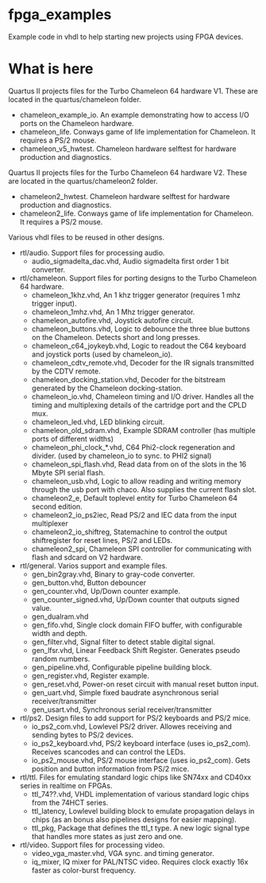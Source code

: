 fpga_examples
=============

Example code in vhdl to help starting new projects using FPGA devices.

What is here
============

Quartus II projects files for the Turbo Chameleon 64 hardware V1. These are located in the quartus/chameleon folder.
* chameleon_example_io. An example demonstrating how to access I/O ports on the Chameleon hardware.
* chameleon_life. Conways game of life implementation for Chameleon. It requires a PS/2 mouse.
* chameleon_v5_hwtest. Chameleon hardware selftest for hardware production and diagnostics.

Quartus II projects files for the Turbo Chameleon 64 hardware V2. These are located in the quartus/chameleon2 folder.
* chameleon2_hwtest. Chameleon hardware selftest for hardware production and diagnostics.
* chameleon2_life. Conways game of life implementation for Chameleon. It requires a PS/2 mouse.

Various vhdl files to be reused in other designs.
* rtl/audio. Support files for processing audio.
    * audio_sigmadelta_dac.vhd, Audio sigmadelta first order 1 bit converter.
* rtl/chameleon. Support files for porting designs to the Turbo Chameleon 64 hardware.
    * chameleon_1khz.vhd, An 1 khz trigger generator (requires 1 mhz trigger input).
    * chameleon_1mhz.vhd, An 1 Mhz trigger generator.
    * chameleon_autofire.vhd, Joystick autofire circuit.
    * chameleon_buttons.vhd, Logic to debounce the three blue buttons on the Chameleon. Detects short and long presses.
    * chameleon_c64_joykeyb.vhd, Logic to readout the C64 keyboard and joystick ports (used by chameleon_io).
    * chameleon_cdtv_remote.vhd, Decoder for the IR signals transmitted by the CDTV remote.
    * chameleon_docking_station.vhd, Decoder for the bitstream generated by the Chameleon docking-station.
    * chameleon_io.vhd, Chameleon timing and I/O driver. Handles all the timing and multiplexing details of the cartridge port and the CPLD mux.
    * chameleon_led.vhd, LED blinking circuit.
    * chameleon_old_sdram.vhd, Example SDRAM controller (has multiple ports of different widths)
    * chameleon_phi_clock_*.vhd, C64 Phi2-clock regeneration and divider. (used by chameleon_io to sync. to PHI2 signal)
    * chameleon_spi_flash.vhd, Read data from on of the slots in the 16 Mbyte SPI serial flash.
    * chameleon_usb.vhd, Logic to allow reading and writing memory through the usb port with chaco. Also supplies the current flash slot.
	* chameleon2_e, Default toplevel entity for Turbo Chameleon 64 second edition.
	* chameleon2_io_ps2iec, Read PS/2 and IEC data from the input multiplexer
	* chameleon2_io_shiftreg, Statemachine to control the output shiftregister for reset lines, PS/2 and LEDs.
	* chameleon2_spi, Chameleon SPI controller for communicating with flash and sdcard on V2 hardware.
* rtl/general. Varios support and example files.
    * gen_bin2gray.vhd, Binary to gray-code converter.
    * gen_button.vhd, Button debouncer
    * gen_counter.vhd, Up/Down counter example.
    * gen_counter_signed.vhd, Up/Down counter that outputs signed value.
    * gen_dualram.vhd
    * gen_fifo.vhd, Single clock domain FIFO buffer, with configurable width and depth.
    * gen_filter.vhd, Signal filter to detect stable digital signal.
    * gen_lfsr.vhd, Linear Feedback Shift Register. Generates pseudo random numbers.
    * gen_pipeline.vhd, Configurable pipeline building block.
    * gen_register.vhd, Register example.
    * gen_reset.vhd, Power-on reset circuit with manual reset button input.
    * gen_uart.vhd, Simple fixed baudrate asynchronous serial receiver/transmitter
    * gen_usart.vhd, Synchronous serial receiver/transmitter
* rtl/ps2. Design files to add support for PS/2 keyboards and PS/2 mice.
    * io_ps2_com.vhd, Lowlevel PS/2 driver. Allowes receiving and sending bytes to PS/2 devices.
    * io_ps2_keyboard.vhd, PS/2 keyboard interface (uses io_ps2_com). Receives scancodes and can control the LEDs.
    * io_ps2_mouse.vhd, PS/2 mouse interface (uses io_ps2_com). Gets position and button information from PS/2 mice.
* rtl/ttl. Files for emulating standard logic chips like SN74xx and CD40xx series in realtime on FPGAs.
    * ttl_74??.vhd, VHDL implementation of various standard logic chips from the 74HCT series.
    * ttl_latency, Lowlevel building block to emulate propagation delays in chips (as an bonus also pipelines designs for easier mapping).
    * ttl_pkg, Package that defines the ttl_t type. A new logic signal type that handles more states as just zero and one.
* rtl/video. Support files for processing video.
    * video_vga_master.vhd, VGA sync. and timing generator.
	* iq_mixer, IQ mixer for PAL/NTSC video. Requires clock exactly 16x faster as color-burst frequency.

